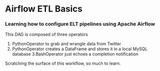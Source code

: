 # Airflow ETL Basics

### Learning how to configure ELT pipelines using Apache Airflow

This DAG is composed of three operators
  1. PythonOperator to grab and wrangle data from Twitter
  2. PythonOperator creates a DataFrame and stores it in a local MySQL database
  3.BashOperator just echoes a completion notification
  
Scratching the surface of this workflow, so much to learn.
